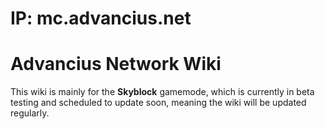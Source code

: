 # IP: mc.advancius.net
# Advancius Network Wiki
This wiki is mainly for the **Skyblock** gamemode, which is currently in beta testing and scheduled to update soon, meaning the wiki will be updated regularly.
